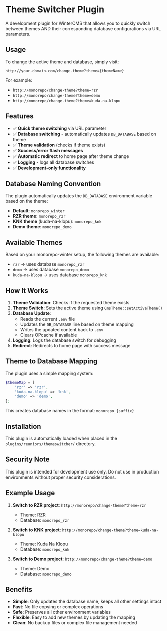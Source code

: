 # Theme Switcher Plugin

A development plugin for WinterCMS that allows you to quickly switch between themes AND their corresponding database configurations via URL parameters.

## Usage

To change the active theme and database, simply visit:

```
http://your-domain.com/change-theme?theme={themeName}
```

For example:

-   `http://monorepo/change-theme?theme=rzr`
-   `http://monorepo/change-theme?theme=demo`
-   `http://monorepo/change-theme?theme=kuda-na-klopu`

## Features

-   ✅ **Quick theme switching** via URL parameter
-   ✅ **Database switching** - automatically updates `DB_DATABASE` based on theme
-   ✅ **Theme validation** (checks if theme exists)
-   ✅ **Success/error flash messages**
-   ✅ **Automatic redirect** to home page after theme change
-   ✅ **Logging** - logs all database switches
-   ✅ **Development-only functionality**

## Database Naming Convention

The plugin automatically updates the `DB_DATABASE` environment variable based on the theme:

-   **Default**: `monorepo_winter`
-   **RZR theme**: `monorepo_rzr`
-   **KNK theme** (kuda-na-klopu): `monorepo_knk`
-   **Demo theme**: `monorepo_demo`

## Available Themes

Based on your monorepo-winter setup, the following themes are available:

-   `rzr` → uses database `monorepo_rzr`
-   `demo` → uses database `monorepo_demo`
-   `kuda-na-klopu` → uses database `monorepo_knk`

## How It Works

1. **Theme Validation**: Checks if the requested theme exists
2. **Theme Switch**: Sets the active theme using `CmsTheme::setActiveTheme()`
3. **Database Update**:
    - Reads the current `.env` file
    - Updates the `DB_DATABASE` line based on theme mapping
    - Writes the updated content back to `.env`
    - Clears OPcache if available
4. **Logging**: Logs the database switch for debugging
5. **Redirect**: Redirects to home page with success message

## Theme to Database Mapping

The plugin uses a simple mapping system:

```php
$themeMap = [
    'rzr' => 'rzr',
    'kuda-na-klopu' => 'knk',
    'demo' => 'demo',
];
```

This creates database names in the format: `monorepo_{suffix}`

## Installation

This plugin is automatically loaded when placed in the `plugins/reuniors/themeswitcher/` directory.

## Security Note

This plugin is intended for development use only. Do not use in production environments without proper security considerations.

## Example Usage

1. **Switch to RZR project**: `http://monorepo/change-theme?theme=rzr`

    - Theme: RZR
    - Database: `monorepo_rzr`

2. **Switch to KNK project**: `http://monorepo/change-theme?theme=kuda-na-klopu`

    - Theme: Kuda Na Klopu
    - Database: `monorepo_knk`

3. **Switch to Demo project**: `http://monorepo/change-theme?theme=demo`
    - Theme: Demo
    - Database: `monorepo_demo`

## Benefits

-   **Simple**: Only updates the database name, keeps all other settings intact
-   **Fast**: No file copying or complex operations
-   **Safe**: Preserves all other environment variables
-   **Flexible**: Easy to add new themes by updating the mapping
-   **Clean**: No backup files or complex file management needed
